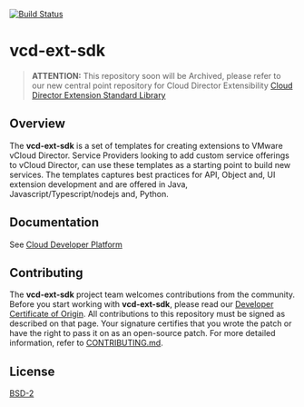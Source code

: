 [![Build Status](https://github.com/vmware/vcd-ext-sdk/workflows/Development%20Workflow/badge.svg)](https://github.com/mslavov/vcd-ext-sdk/actions?query=workflow%3A%22Development+Workflow%22)

# vcd-ext-sdk
> **ATTENTION:** This repository soon will be Archived, please refer to our new central point repository for Cloud Director Extensibility [Cloud Director Extension Standard Library](https://github.com/vmware/cloud-director-extension-standard-library)
## Overview

The **vcd-ext-sdk** is a set of templates for creating extensions to VMware vCloud Director. Service Providers looking to add custom service offerings to vCloud Director, can use these templates as a starting point to build new services. The templates captures best practices for API, Object and, UI extension development and are offered in Java, Javascript/Typescript/nodejs and, Python.

## Documentation

See [Cloud Developer Platform](https://vmware.github.io/vcd-ext-sdk/)

## Contributing

The **vcd-ext-sdk** project team welcomes contributions from the community. Before you start working with **vcd-ext-sdk**, please read our [Developer Certificate of Origin](https://cla.vmware.com/dco). All contributions to this repository must be signed as described on that page. Your signature certifies that you wrote the patch or have the right to pass it on as an open-source patch. For more detailed information, refer to [CONTRIBUTING.md](CONTRIBUTING.md).

## License

[BSD-2](LICENSE.txt)